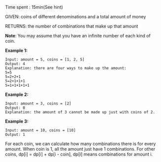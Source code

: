 Time spent : 15min(See hint)

GIVEN: coins of different denominations and a total amount of money

RETURNS: the number of combinations that make up that amount

**Note**:
You may assume that you have an infinite number of each kind of coin.

**Example 1:**

```
Input: amount = 5, coins = [1, 2, 5]
Output: 4
Explanation: there are four ways to make up the amount:
5=5
5=2+2+1
5=2+1+1+1
5=1+1+1+1+1

```

**Example 2:**

```
Input: amount = 3, coins = [2]
Output: 0
Explanation: the amount of 3 cannot be made up just with coins of 2.

```

**Example 3:**

```
Input: amount = 10, coins = [10] 
Output: 1
```



For each coin, we can calculate how many combinations there is for every amount. When coin is 1, all the amount just have 1 combinations. For other coins, dp[i] = dp[i] + dp[i - coin], dp[i] means combinations for amount i.